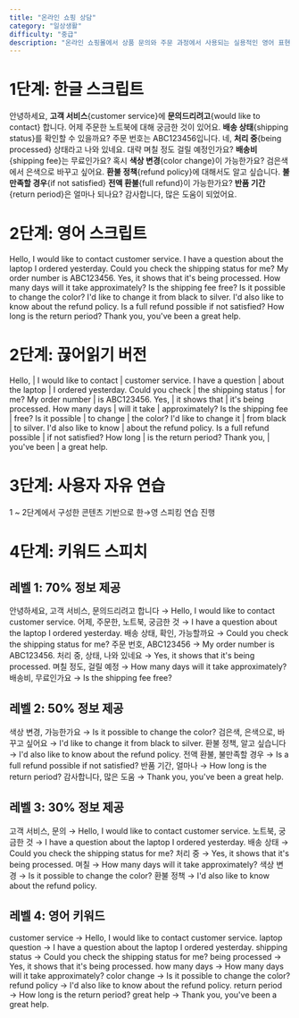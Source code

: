 ```yaml
---
title: "온라인 쇼핑 상담"
category: "일상생활"
difficulty: "중급"
description: "온라인 쇼핑몰에서 상품 문의와 주문 과정에서 사용되는 실용적인 영어 표현들을 학습합니다."
---
```


# 1단계: 한글 스크립트

안녕하세요, **고객 서비스**{customer service}에 **문의드리려고**{would like to contact} 합니다.
어제 주문한 노트북에 대해 궁금한 것이 있어요.
**배송 상태**{shipping status}를 확인할 수 있을까요?
주문 번호는 ABC123456입니다.
네, **처리 중**{being processed} 상태라고 나와 있네요.
대략 며칠 정도 걸릴 예정인가요?
**배송비**{shipping fee}는 무료인가요?
혹시 **색상 변경**{color change}이 가능한가요?
검은색에서 은색으로 바꾸고 싶어요.
**환불 정책**{refund policy}에 대해서도 알고 싶습니다.
**불만족할 경우**{if not satisfied} **전액 환불**{full refund}이 가능한가요?
**반품 기간**{return period}은 얼마나 되나요?
감사합니다, 많은 도움이 되었어요.

# 2단계: 영어 스크립트

Hello, I would like to contact customer service.
I have a question about the laptop I ordered yesterday.
Could you check the shipping status for me?
My order number is ABC123456.
Yes, it shows that it's being processed.
How many days will it take approximately?
Is the shipping fee free?
Is it possible to change the color?
I'd like to change it from black to silver.
I'd also like to know about the refund policy.
Is a full refund possible if not satisfied?
How long is the return period?
Thank you, you've been a great help.

# 2단계: 끊어읽기 버전

Hello, | I would like to contact | customer service.
I have a question | about the laptop | I ordered yesterday.
Could you check | the shipping status | for me?
My order number | is ABC123456.
Yes, | it shows that | it's being processed.
How many days | will it take | approximately?
Is the shipping fee | free?
Is it possible | to change | the color?
I'd like to change it | from black | to silver.
I'd also like to know | about the refund policy.
Is a full refund possible | if not satisfied?
How long | is the return period?
Thank you, | you've been | a great help.

# 3단계: 사용자 자유 연습

1 ~ 2단계에서 구성한 콘텐츠 기반으로 한→영 스피킹 연습 진행

# 4단계: 키워드 스피치

## 레벨 1: 70% 정보 제공

안녕하세요, 고객 서비스, 문의드리려고 합니다 → Hello, I would like to contact customer service.
어제, 주문한, 노트북, 궁금한 것 → I have a question about the laptop I ordered yesterday.
배송 상태, 확인, 가능할까요 → Could you check the shipping status for me?
주문 번호, ABC123456 → My order number is ABC123456.
처리 중, 상태, 나와 있네요 → Yes, it shows that it's being processed.
며칠 정도, 걸릴 예정 → How many days will it take approximately?
배송비, 무료인가요 → Is the shipping fee free?

## 레벨 2: 50% 정보 제공

색상 변경, 가능한가요 → Is it possible to change the color?
검은색, 은색으로, 바꾸고 싶어요 → I'd like to change it from black to silver.
환불 정책, 알고 싶습니다 → I'd also like to know about the refund policy.
전액 환불, 불만족할 경우 → Is a full refund possible if not satisfied?
반품 기간, 얼마나 → How long is the return period?
감사합니다, 많은 도움 → Thank you, you've been a great help.

## 레벨 3: 30% 정보 제공

고객 서비스, 문의 → Hello, I would like to contact customer service.
노트북, 궁금한 것 → I have a question about the laptop I ordered yesterday.
배송 상태 → Could you check the shipping status for me?
처리 중 → Yes, it shows that it's being processed.
며칠 → How many days will it take approximately?
색상 변경 → Is it possible to change the color?
환불 정책 → I'd also like to know about the refund policy.

## 레벨 4: 영어 키워드

customer service → Hello, I would like to contact customer service.
laptop question → I have a question about the laptop I ordered yesterday.
shipping status → Could you check the shipping status for me?
being processed → Yes, it shows that it's being processed.
how many days → How many days will it take approximately?
color change → Is it possible to change the color?
refund policy → I'd also like to know about the refund policy.
return period → How long is the return period?
great help → Thank you, you've been a great help.